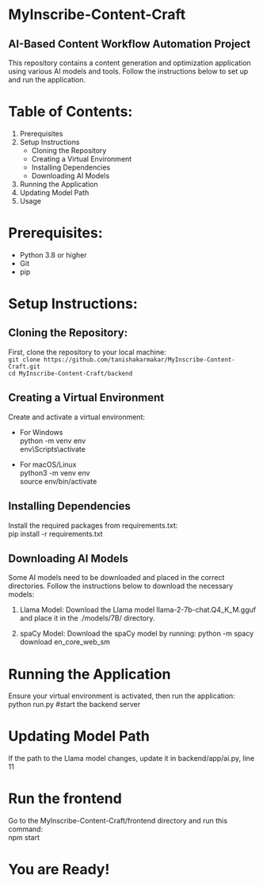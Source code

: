 # MyInscribe-Content-Craft
## AI-Based Content Workflow Automation Project

This repository contains a content generation and optimization application using various AI models and tools. Follow the instructions below to set up and run the application.

# Table of Contents:
1. Prerequisites
2. Setup Instructions
    - Cloning the Repository
    - Creating a Virtual Environment
    - Installing Dependencies
    - Downloading AI Models
3. Running the Application
4. Updating Model Path
5. Usage
# Prerequisites:
  - Python 3.8 or higher
  - Git
  - pip
# Setup Instructions:
## Cloning the Repository:
First, clone the repository to your local machine:<br/>
    ```
    git clone https://github.com/tanishakarmakar/MyInscribe-Content-Craft.git 
    ``` <br/>
     ```cd MyInscribe-Content-Craft/backend
    ```
## Creating a Virtual Environment
Create and activate a virtual environment:  
- For Windows  
python -m venv env  
env\Scripts\activate

- For macOS/Linux  
python3 -m venv env  
source env/bin/activate

## Installing Dependencies
Install the required packages from requirements.txt:  
pip install -r requirements.txt  

## Downloading AI Models
Some AI models need to be downloaded and placed in the correct directories. Follow the instructions below to download the necessary models:

1. Llama Model: Download the Llama model llama-2-7b-chat.Q4_K_M.gguf and place it in the ./models/7B/ directory.

2. spaCy Model: Download the spaCy model by running:
   python -m spacy download en_core_web_sm

# Running the Application
Ensure your virtual environment is activated, then run the application:  
python run.py #start the backend server

# Updating Model Path
If the path to the Llama model changes, update it in backend/app/ai.py, line 11

# Run the frontend
Go to the MyInscribe-Content-Craft/frontend directory and run this command:  
npm start

# You are Ready!



    

